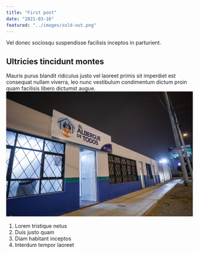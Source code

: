 ```yaml
---
title: "First post"
date: "2021-03-16"
featured: "../images/sold-out.png"
---
```


Vel donec sociosqu suspendisse facilisis inceptos in parturient.

## Ultricies tincidunt montes

Mauris purus blandit ridiculus justo vel laoreet primis sit imperdiet est consequat nullam viverra, leo nunc vestibulum condimentum dictum proin quam facilisis libero dictumst augue.
![gatsby tutorial](../images/municine_b.jpg)

1. Lorem tristique netus
2. Duis justo quam
3. Diam habitant inceptos 
4. Interdum tempor laoreet